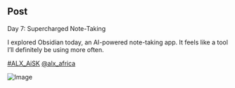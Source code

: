 ## Post

Day 7: Supercharged Note-Taking

I explored Obsidian today, an AI-powered note-taking app. It feels like a tool I’ll definitely be using more often.

[#ALX_AiSK](https://x.com/hashtag/ALX_AiSK?src=hashtag_click) [@alx_africa](https://x.com/alx_africa)

![Image](https://pbs.twimg.com/media/Gpzbc_faYAEf3Fs?format=jpg&name=small)
